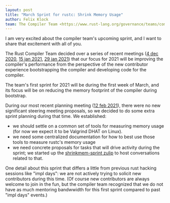 ```yaml
---
layout: post
title: "March Sprint for rustc: Shrink Memory Usage"
author: Felix Klock
team: The Compiler Team <https://www.rust-lang.org/governance/teams/compiler>
---
```


I am very excited about the compiler team's upcoming sprint, and
I want to share that excitement with all of you.

The Rust Compiler Team decided over a series of recent meetings
([4 dec 2020][mtg-2020-12-04], [15 jan 2021][mtg-2021-01-15],
[29 jan 2021][mtg-2021-01-29]) that our focus for 2021 will be improving the compiler's
performance from the perspective of the new contributor experience bootstrapping
the compiler and developing code for the compiler.

The team's first sprint for 2021 will be during the first week of March, and its
focus will be on reducing the memory footprint of the compiler during bootstrap.

During our most recent planning meeting ([12 feb 2021][mtg-2021-02-12]),
there were no new significant steering meeting proposals, so we decided to
do some extra sprint planning during that time. We established:

 * we should settle on a common set of tools for measuring memory usage (for now we expect it to be Valgrind DHAT on Linux).
 * we need some centralized documentation for how to best use those tools to measure rustc's memory usage
 * we need concrete proposals for tasks that will drive activity during the sprint; we started up
   the [shrinkmem-sprint zulip][] to host conversations related to that.

One detail about this sprint that differs a little from previous rust hacking sessions like "impl days":
we are not actively trying to solicit new contributors during this time. (Of course new contributors are
always welcome to join in the fun, but the compiler team recognized that we do not have as much mentoring
bandwwidth for this first sprint compared to past "impl days" events.)

[mtg-2020-12-04]: https://zulip-archive.rust-lang.org/238009tcompilermeetings/99285steeringmeeting20201204PerformanceGoalsfor2020.html

[mtg-2021-01-15]: https://zulip-archive.rust-lang.org/238009tcompilermeetings/79391planningmeeting20210115.html

[mtg-2021-01-29]: https://zulip-archive.rust-lang.org/238009tcompilermeetings/95022steeringmeeting20210129.html

[mtg-2021-02-12]: https://zulip-archive.rust-lang.org/238009tcompilermeetings/44925planningmeeting20210212.html

[shrinkmem-sprint zulip]: https://zulip-archive.rust-lang.org/276895tcompilershrinkmemsprint/index.html

